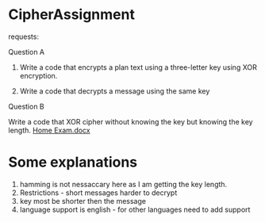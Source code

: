 # CipherAssignment
requests: 

Question A

1. Write a code that encrypts a plan text using a three-letter key
using XOR encryption.

2. Write a code that decrypts a message using the same key

Question B

Write a code that XOR cipher without knowing the key but knowing the key length.
[Home Exam.docx](https://github.com/shifraMa/CipherAssignment/files/14063981/Home.Exam.docx)

# Some explanations
 1. hamming is not nessaccary here as I am getting the key length.
 2. Restrictions - short messages harder to decrypt
 3. key most be shorter then the message
 4. language support is english - for other languages need to add support 
